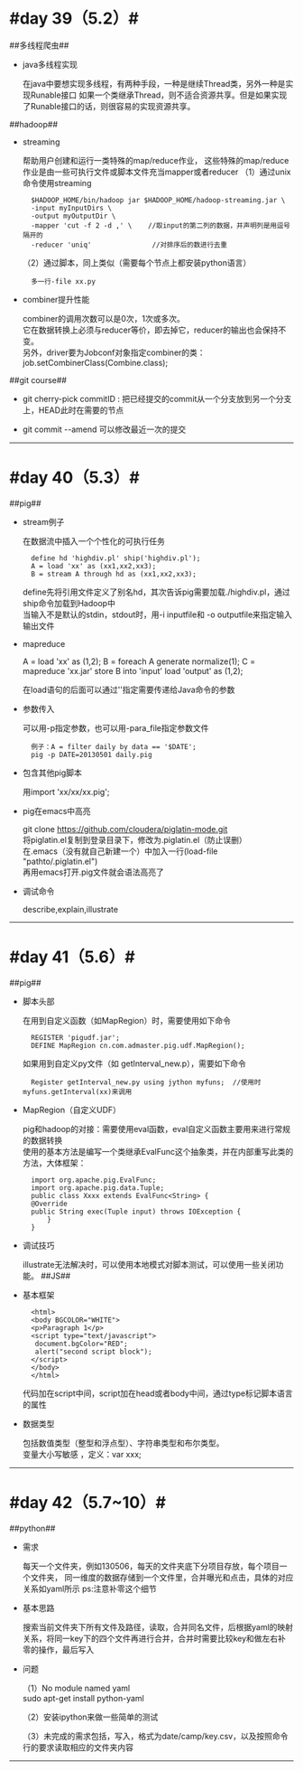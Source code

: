 #day 39（5.2）#
======================
##多线程爬虫##

+ java多线程实现

	在java中要想实现多线程，有两种手段，一种是继续Thread类，另外一种是实现Runable接口
	如果一个类继承Thread，则不适合资源共享。但是如果实现了Runable接口的话，则很容易的实现资源共享。

##hadoop##

+ streaming

	帮助用户创建和运行一类特殊的map/reduce作业， 这些特殊的map/reduce作业是由一些可执行文件或脚本文件充当mapper或者reducer
	（1）通过unix命令使用streaming

		$HADOOP_HOME/bin/hadoop jar $HADOOP_HOME/hadoop-streaming.jar \
		-input myInputDirs \
		-output myOutputDir \
		-mapper 'cut -f 2 -d ,' \    //取input的第二列的数据，并声明列是用逗号隔开的
		-reducer 'uniq'               //对排序后的数进行去重
	（2）通过脚本，同上类似（需要每个节点上都安装python语言）
		
		多一行-file xx.py

+ combiner提升性能

	combiner的调用次数可以是0次，1次或多次。  
	它在数据转换上必须与reducer等价，即去掉它，reducer的输出也会保持不变。  
	另外，driver要为Jobconf对象指定combiner的类：  
		job.setCombinerClass(Combine.class);

##git course##

+ git cherry-pick commitID : 把已经提交的commit从一个分支放到另一个分支上，HEAD此时在需要的节点

+ git commit --amend  可以修改最近一次的提交

-----------------------------------
#day 40（5.3）#
======================
##pig##

+ stream例子
	
	在数据流中插入一个个性化的可执行任务

		define hd 'highdiv.pl' ship('highdiv.pl');
		A = load 'xx' as (xx1,xx2,xx3);
		B = stream A through hd as (xx1,xx2,xx3);

	define先将引用文件定义了别名hd，其次告诉pig需要加载./highdiv.pl，通过ship命令加载到Hadoop中	
	当输入不是默认的stdin，stdout时，用-i inputfile和 -o outputfile来指定输入输出文件

+ mapreduce

	A = load 'xx' as (1,2);
	B = foreach A generate normalize(1);
	C = mapreduce 'xx.jar' store B into 'input' load 'output' as (1,2);
	
	在load语句的后面可以通过''指定需要传递给Java命令的参数	

+ 参数传入
 
	可以用-p指定参数，也可以用-para_file指定参数文件

		例子：A = filter daily by data == '$DATE';
		pig -p DATE=20130501 daily.pig

+ 包含其他pig脚本

	用import 'xx/xx/xx.pig';	

+ pig在emacs中高亮

	git clone https://github.com/cloudera/piglatin-mode.git  
	将piglatin.el复制到登录目录下，修改为.piglatin.el（防止误删）   
	在.emacs（没有就自己新建一个）中加入一行(load-file "pathto/.piglatin.el")    
	再用emacs打开.pig文件就会语法高亮了  		

+ 调试命令

	describe,explain,illustrate

--------------------------
#day 41（5.6）#
======================
##pig##

+ 脚本头部

	在用到自定义函数（如MapRegion）时，需要使用如下命令

		REGISTER 'pigudf.jar';
		DEFINE MapRegion cn.com.admaster.pig.udf.MapRegion();

	如果用到自定义py文件（如 getInterval_new.p），需要如下命令

		Register getInterval_new.py using jython myfuns;  //使用时myfuns.getInterval(xx)来调用

+ MapRegion（自定义UDF）

	pig和hadoop的对接：需要使用eval函数，eval自定义函数主要用来进行常规的数据转换  
	使用的基本方法是编写一个类继承EvalFunc这个抽象类，并在内部重写此类的方法，大体框架：

		import org.apache.pig.EvalFunc;
		import org.apache.pig.data.Tuple;	
		public class Xxxx extends EvalFunc<String> {
		@Override
		public String exec(Tuple input) throws IOException {
			}
		}

+ 调试技巧

	illustrate无法解决时，可以使用本地模式对脚本测试，可以使用一些关闭功能。
##JS##

+ 基本框架

		<html>
		<body BGCOLOR="WHITE">
		<p>Paragraph 1</p>
		<script type="text/javascript">
	  	 document.bgColor="RED";
	 	 alert("second script block");
		</script>
		</body>
		</html>
	代码加在script中间，script加在head或者body中间，通过type标记脚本语言的属性
	
+ 数据类型

	包括数值类型（整型和浮点型）、字符串类型和布尔类型。     
	变量大小写敏感 ，定义：var xxx;  

----------------------------------------
#day 42（5.7~10）#
======================
##python##

+ 需求
		
	每天一个文件夹，例如130506，每天的文件夹底下分项目存放，每个项目一个文件夹， 同一维度的数据存储到一个文件里，合并曝光和点击，具体的对应关系如yaml所示
	ps:注意补零这个细节

+ 基本思路
	
	搜索当前文件夹下所有文件及路径，读取，合并同名文件，后根据yaml的映射关系，将同一key下的四个文件再进行合并，合并时需要比较key和做左右补零的操作，最后写入

+ 问题

	（1）No module named yaml  	
	sudo apt-get install python-yaml
	
	（2）安装ipython来做一些简单的测试

	（3）未完成的需求包括，写入，格式为date/camp/key.csv，以及按照命令行的要求读取相应的文件夹内容

-------------------------